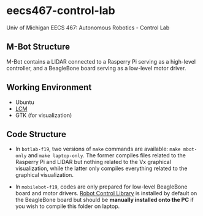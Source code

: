 # eecs467-control-lab
Univ of Michigan EECS 467: Autonomous Robotics - Control Lab 

## M-Bot Structure

M-Bot contains a LIDAR connected to a Rasperry Pi serving as a high-level controller, and a BeagleBone board serving as a low-level motor driver.

## Working Environment 

* Ubuntu
* [LCM](http://lcm-proj.github.io/)
* GTK (for visualization)

## Code Structure

* In `botlab-f19`, two versions of `make` commands are available: `make mbot-only` and `make laptop-only`. The former compiles files related to the Rasperry Pi and LIDAR but nothing related to the Vx graphical visualization, while the latter only compiles everything related to the graphical visualization.

* In `mobilebot-f19`, codes are only prepared for low-level BeagleBone board and motor drivers. [Robot Control Library](http://strawsondesign.com/docs/librobotcontrol/) is installed by default on the BeagleBone board but should be **manually installed onto the PC** if you wish to compile this folder on laptop.
